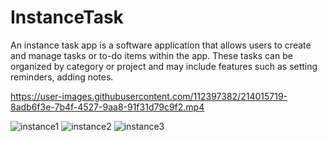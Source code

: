 # InstanceTask
An instance task app is a software application that allows users to create and manage tasks or to-do items within the app. These tasks can be organized by category or project and may include features such as setting reminders, adding notes.



https://user-images.githubusercontent.com/112397382/214015719-8adb6f3e-7b4f-4527-9aa8-91f31d79c9f2.mp4





![instance1](https://user-images.githubusercontent.com/112397382/214023440-e51aac7b-ff48-484e-bb7d-6b4d8ee95c97.png)
![instance2](https://user-images.githubusercontent.com/112397382/214023460-8bafb7e0-efd1-44dd-8260-9653f42b7670.png)
![instance3](https://user-images.githubusercontent.com/112397382/214023469-5cb1c8c9-94a9-44ff-a33f-0fa87cee2a95.png)

